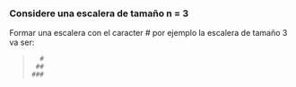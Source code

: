 ### Considere una escalera de tamaño n = 3

Formar una escalera con el caracter # por ejemplo la escalera de tamaño 3 va ser:

>
>       #
>      ##
>     ###


